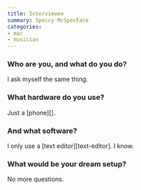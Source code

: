 ```yaml
---
title: Interviewee
summary: Speccy McSpecFace
categories:
- mac
- musician
---
```


### Who are you, and what do you do?

I ask myself the same thing.

### What hardware do you use?

Just a [phone][].

### And what software?

I only use a [text editor][text-editor]. I know.

### What would be your dream setup?

No more questions.
